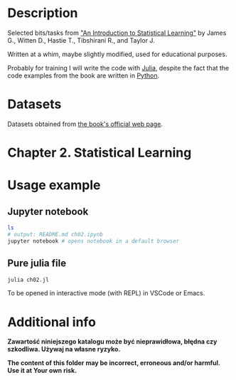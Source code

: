# Description

Selected bits/tasks from ["An Introduction to Statistical
Learning"](https://www.statlearning.com/) by James G., Witten D., Hastie T.,
Tibshirani R., and Taylor J.

Written at a whim, maybe slightly modified, used for educational purposes.

Probably for training I will write the code with
[Julia](https://julialang.org/), despite the fact that the code examples from
the book are written in [Python](https://www.python.org/).

# Datasets

Datasets obtained from [the book's official web page](https://www.statlearning.com/resources-second-edition).

# Chapter 2. Statistical Learning

# Usage example

## Jupyter notebook

``` bash
ls
# output: README.md ch02.ipynb
jupyter notebook # opens notebook in a default browser
```

## Pure julia file

```bash
julia ch02.jl
```

To be opened in interactive mode (with REPL) in VSCode or Emacs.

# Additional info

**Zawartość niniejszego katalogu może być nieprawidłowa, błędna czy szkodliwa. Używaj na własne ryzyko.**

**The content of this folder may be incorrect, erroneous and/or harmful. Use it at Your own risk.**

